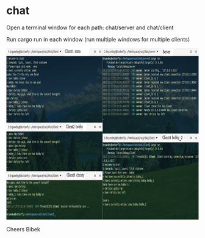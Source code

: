 # chat

Open a terminal window for each path: chat/server and chat/client

Run cargo run in each window (run multiple windows for multiple clients)

<p float="left">
  <img src='images/chat.png' width='845' height='450'/> 
</p>


Cheers
Bibek

